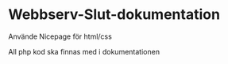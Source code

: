 # Webbserv-Slut-dokumentation

Använde Nicepage för html/css

All php kod ska finnas med i dokumentationen
